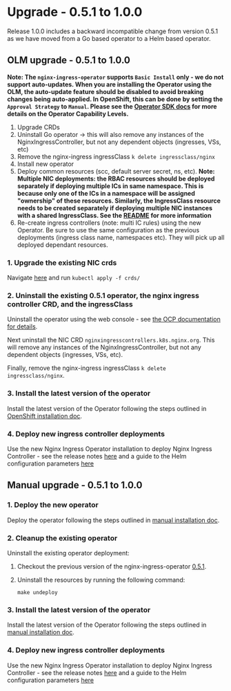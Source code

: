# Upgrade - 0.5.1 to 1.0.0

Release 1.0.0 includes a backward incompatible change from version 0.5.1 as we have moved from a Go based operator to a Helm based operator.

## OLM upgrade - 0.5.1 to 1.0.0

**Note: The `nginx-ingress-operator` supports `Basic Install` only - we do not support auto-updates. When you are installing the Operator using the OLM, the auto-update feature should be disabled to avoid breaking changes being auto-applied. In OpenShift, this can be done by setting the `Approval Strategy` to `Manual`. Please see the [Operator SDK docs](https://sdk.operatorframework.io/docs/advanced-topics/operator-capabilities/operator-capabilities/) for more details on the Operator Capability Levels.**

1. Upgrade CRDs
2. Uninstall Go operator -> this will also remove any instances of the NginxIngressController, but not any dependent objects (ingresses, VSs, etc)
3. Remove the nginx-ingress ingressClass `k delete ingressclass/nginx`
4. Install new operator
5. Deploy common resources (scc, default server secret, ns, etc).
**Note: Multiple NIC deployments: the RBAC resources should be deployed separately if deploying multiple ICs in same namespace. This is because only one of the ICs in a namespace will be assigned "ownership" of these resources. Similarly, the IngressClass resource needs to be created separately if deploying multiple NIC instances with a shared IngressClass. See the [README](../README.md) for more information**
6. Re-create ingress controllers (note: multi IC rules) using the new Operator. Be sure to use the same configuration as the previous deployments (ingress class name, namespaces etc). They will pick up all deployed dependant resources.

### 1. Upgrade the existing NIC crds

Navigate [here](../helm-charts/nginx-ingress/) and run `kubectl apply -f crds/`

### 2. Uninstall the existing 0.5.1 operator, the nginx ingress controller CRD, and the ingressClass

Uninstall the operator using the web console - see [the OCP documentation for details](https://access.redhat.com/documentation/en-us/openshift_container_platform/4.13/pdf/operators/OpenShift_Container_Platform-4.13-Operators-en-US.pdf).

Next uninstall the NIC CRD `nginxingresscontrollers.k8s.nginx.org`. This will remove any instances of the NginxIngressController, but not any dependent objects (ingresses, VSs, etc).

Finally, remove the nginx-ingress ingressClass `k delete ingressclass/nginx`.

### 3. Install the latest version of the operator

Install the latest version of the Operator following the steps outlined in [OpenShift installation doc](./openshift-installation.md).

### 4. Deploy new ingress controller deployments

Use the new Nginx Ingress Operator installation to deploy Nginx Ingress Controller - see the release notes [here](https://docs.nginx.com/nginx-ingress-controller/releases/#nginx-ingress-controller-2-2-0) and a guide to the Helm configuration parameters [here](https://docs.nginx.com/nginx-ingress-controller/installation/installation-with-helm/#configuration)

## Manual upgrade - 0.5.1 to 1.0.0

### 1. Deploy the new operator

Deploy the operator following the steps outlined in [manual installation doc](./manual-installation.md).

### 2. Cleanup the existing operator

Uninstall the existing operator deployment:

1. Checkout the previous version of the nginx-ingress-operator [0.5.1](https://github.com/nginxinc/nginx-ingress-helm-operator/releases/tag/v0.5.1).
2. Uninstall the resources by running the following command:

    ```shell
    make undeploy
    ```

### 3. Install the latest version of the operator

Install the latest version of the Operator following the steps outlined in [manual installation doc](./manual-installation.md).

### 4. Deploy new ingress controller deployments

Use the new Nginx Ingress Operator installation to deploy Nginx Ingress Controller - see the release notes [here](https://docs.nginx.com/nginx-ingress-controller/releases/#nginx-ingress-controller-2-2-0) and a guide to the Helm configuration parameters [here](https://docs.nginx.com/nginx-ingress-controller/installation/installation-with-helm/#configuration)
